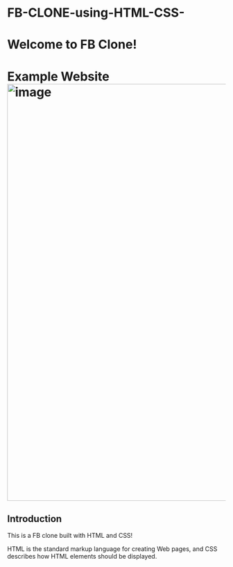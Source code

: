 # FB-CLONE-using-HTML-CSS-

# Welcome to FB Clone!

# Example Website<img width="960" alt="image" src="https://user-images.githubusercontent.com/81773990/185697263-de3d0096-c938-476a-a549-c06d097d85f0.png">

## Introduction

This is a FB clone built with HTML and CSS!

HTML is the standard markup language for creating Web pages, and CSS describes how HTML elements should be displayed.
